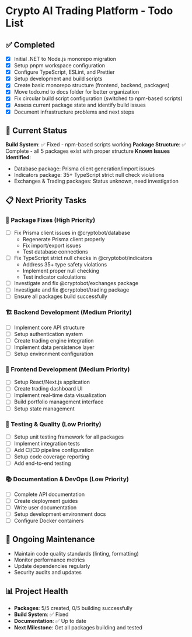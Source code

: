 # Crypto AI Trading Platform - Todo List

## ✅ Completed
- [x] Initial .NET to Node.js monorepo migration
- [x] Setup pnpm workspace configuration  
- [x] Configure TypeScript, ESLint, and Prettier
- [x] Setup development and build scripts
- [x] Create basic monorepo structure (frontend, backend, packages)
- [x] Move todo.md to docs folder for better organization
- [x] Fix circular build script configuration (switched to npm-based scripts)
- [x] Assess current package state and identify build issues
- [x] Document infrastructure problems and next steps

## 🚧 Current Status
**Build System**: ✅ Fixed - npm-based scripts working
**Package Structure**: ✅ Complete - all 5 packages exist with proper structure
**Known Issues Identified**:
- Database package: Prisma client generation/import issues
- Indicators package: 35+ TypeScript strict null check violations  
- Exchanges & Trading packages: Status unknown, need investigation

## 📋 Next Priority Tasks

### 🔧 Package Fixes (High Priority)
- [ ] Fix Prisma client issues in @cryptobot/database
  - Regenerate Prisma client properly
  - Fix import/export issues
  - Test database connections
- [ ] Fix TypeScript strict null checks in @cryptobot/indicators  
  - Address 35+ type safety violations
  - Implement proper null checking
  - Test indicator calculations
- [ ] Investigate and fix @cryptobot/exchanges package
- [ ] Investigate and fix @cryptobot/trading package
- [ ] Ensure all packages build successfully

### 🏗️ Backend Development (Medium Priority)
- [ ] Implement core API structure
- [ ] Setup authentication system  
- [ ] Create trading engine integration
- [ ] Implement data persistence layer
- [ ] Setup environment configuration

### 🎨 Frontend Development (Medium Priority)  
- [ ] Setup React/Next.js application
- [ ] Create trading dashboard UI
- [ ] Implement real-time data visualization
- [ ] Build portfolio management interface
- [ ] Setup state management

### 🧪 Testing & Quality (Low Priority)
- [ ] Setup unit testing framework for all packages
- [ ] Implement integration tests
- [ ] Add CI/CD pipeline configuration
- [ ] Setup code coverage reporting
- [ ] Add end-to-end testing

### 📚 Documentation & DevOps (Low Priority)
- [ ] Complete API documentation
- [ ] Create deployment guides  
- [ ] Write user documentation
- [ ] Setup development environment docs
- [ ] Configure Docker containers

## 🔄 Ongoing Maintenance
- Maintain code quality standards (linting, formatting)
- Monitor performance metrics
- Update dependencies regularly
- Security audits and updates

## 📊 Project Health
- **Packages**: 5/5 created, 0/5 building successfully
- **Build System**: ✅ Fixed
- **Documentation**: ✅ Up to date
- **Next Milestone**: Get all packages building and tested